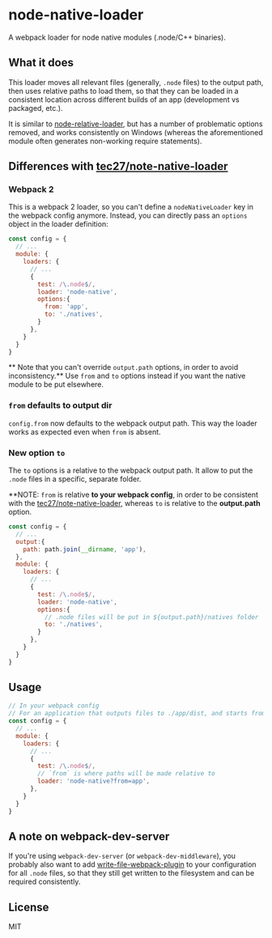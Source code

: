 # node-native-loader

A webpack loader for node native modules (.node/C++ binaries).

## What it does

This loader moves all relevant files (generally, `.node` files) to the output path, then uses
relative paths to load them, so that they can be loaded in a consistent location across different
builds of an app (development vs packaged, etc.).

It is similar to [node-relative-loader](https://www.npmjs.com/package/node-relative-loader), but
has a number of problematic options removed, and works consistently on Windows (whereas the
aforementioned module often generates non-working require statements).

## Differences with [tec27/note-native-loader](https://github.com/tec27/node-native-loader)

### Webpack 2
This is a webpack 2 loader, so you can't define a `nodeNativeLoader` key in the webpack config anymore.
Instead, you can directly pass an `options` object in the loader definition:

```javascript
const config = {
  // ...
  module: {
    loaders: {
      // ...
      {
        test: /\.node$/,
        loader: 'node-native',
        options:{
          from: 'app',
          to: './natives',
        }
      },
    }
  }
}
```

** Note that you can't override `output.path` options, in order to avoid inconsistency.**
Use `from` and `to` options instead if you want the native module to be put elsewhere.

### `from` defaults to output dir

`config.from` now defaults to the webpack output path.
This way the loader works as expected even when `from` is absent.

### New option `to`

The `to` options is a relative to the webpack output path.
It allow to put the `.node` files in a specific, separate folder.

**NOTE: `from` is relative **to your webpack config**, in order to be consistent with
the [tec27/note-native-loader](https://github.com/tec27/node-native-loader),
 whereas `to` is relative to the **output.path** option.

```javascript
const config = {
  // ...
  output:{
    path: path.join(__dirname, 'app'),
  },
  module: {
    loaders: {
      // ...
      {
        test: /\.node$/,
        loader: 'node-native',
        options:{
          // .node files will be put in ${output.path}/natives folder
          to: './natives',
        }
      },
    }
  }
}
```

## Usage

```javascript
// In your webpack config
// For an application that outputs files to ./app/dist, and starts from ./app/index:
const config = {
  // ...
  module: {
    loaders: {
      // ...
      {
        test: /\.node$/,
        // `from` is where paths will be made relative to
        loader: 'node-native?from=app',
      },
    }
  }
}
```

## A note on webpack-dev-server

If you're using `webpack-dev-server` (or `webpack-dev-middleware`), you probably also want to add
[write-file-webpack-plugin](https://www.npmjs.com/package/write-file-webpack-plugin) to your
configuration for all `.node` files, so that they still get written to the filesystem and can be
required consistently.

## License

MIT
